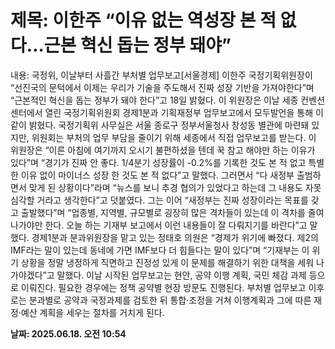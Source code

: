 # **제목: 이한주 “이유 없는 역성장 본 적 없다…근본 혁신 돕는 정부 돼야”**

  내용: 국정위, 이날부터 사흘간 부처별 업무보고[서울경제] 이한주 국정기획위원장이 “선진국의 문턱에서 이제는 우리가 기술을 주도해서 진짜 성장 기반을 가져야한다”며 “근본적인 혁신을 돕는 정부가 돼야 한다”고 18일 밝혔다. 이 위원장은 이날 세종 컨벤션센터에서 열린 국정기획위원회 경제1분과 기획재정부 업무보고에서 모두발언을 통해 이같이 밝혔다. 국정기획위 사무실은 서울 종로구 정부서울청사 창성동 별관에 마련돼 있지만, 위원회는 부처의 업무 부담을 줄이기 위해 세종에서 직접 업무보고를 받는다. 이 위원장은 “이른 아침에 여기까지 오시기 불편하셨을 텐데 꾹 참고 해야만 하는 이유가 있다”며 “경기가 진짜 안 좋다. 1/4분기 성장률이 -0.2%를 기록한 것도 본 적 없고 특별한 이유 없이 마이너스 성장 한 것도 본 적 없다”고 말했다. 그러면서 “다 새정부 출범하면서 맞게 된 상황이다”라며 “뉴스를 보니 추경 협의가 있었다고 하는데 그 내용도 자못 심각할 거라고 생각한다”고 덧붙였다. 그는 이어 “새정부는 진짜 성장이라는 목표를 갖고 출발했다”며 “업종별, 지역별, 규모별로 굉장히 많은 격차들이 있는데 이 격차를 줄여나가야만 한다. 오늘 하는 기재부 보고에서 이런 내용들이 잘 다뤄지기를 바란다”고 말했다. 경제1분과 분과위원장을 맡고 있는 정태호 의원은 “경제가 위기에 빠졌다. 제2의 IMF라는 말이 있는데 동네에 가면 IMF보다 더 힘들다는 말이 있다”며 “기재부는 이 위기 상황을 정말 냉정하게 직면하고 진정성 있게 이 문제를 해결하기 위한 대책을 세워 나가야겠다”고 말했다. 이날 시작된 업무보고는 현안, 공약 이행 계획, 국민 체감 과제 등으로 이뤄진다. 필요한 경우에는 정책 공약별 현장 방문도 진행된다. 부처별 업무보고 이후로는 분과별로 공약과 국정과제를 검토한 뒤 통합·조정을 거쳐 이행계획과 그에 따른 재정·예산 계획을 세우는 절차를 거치게 된다.

  **날짜: 2025.06.18. 오전 10:54**